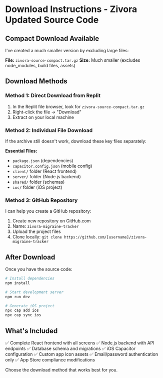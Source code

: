 # Download Instructions - Zivora Updated Source Code

## Compact Download Available

I've created a much smaller version by excluding large files:

**File:** `zivora-source-compact.tar.gz` 
**Size:** Much smaller (excludes node_modules, build files, assets)

## Download Methods

### Method 1: Direct Download from Replit
1. In the Replit file browser, look for `zivora-source-compact.tar.gz`
2. Right-click the file → "Download"
3. Extract on your local machine

### Method 2: Individual File Download
If the archive still doesn't work, download these key files separately:

**Essential Files:**
- `package.json` (dependencies)
- `capacitor.config.json` (mobile config)
- `client/` folder (React frontend)
- `server/` folder (Node.js backend)
- `shared/` folder (schemas)
- `ios/` folder (iOS project)

### Method 3: GitHub Repository
I can help you create a GitHub repository:

1. Create new repository on GitHub.com
2. Name: `zivora-migraine-tracker`
3. Upload the project files
4. Clone locally: `git clone https://github.com/[username]/zivora-migraine-tracker`

## After Download

Once you have the source code:

```bash
# Install dependencies
npm install

# Start development server
npm run dev

# Generate iOS project
npx cap add ios
npx cap sync ios
```

## What's Included

✅ Complete React frontend with all screens
✅ Node.js backend with API endpoints
✅ Database schema and migrations
✅ iOS Capacitor configuration
✅ Custom app icon assets
✅ Email/password authentication only
✅ App Store compliance modifications

Choose the download method that works best for you.